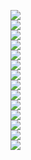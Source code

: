 <img src="IMG-20210104-WA0013.jpg"></img><br>
<img src="IMG-20210104-WA0014.jpg"></img><br>
<img src="IMG-20210106-WA0001.jpg"></img><br>
<img src="IMG-20210106-WA0021.jpg"></img><br>
<img src="IMG-20210107-WA0020.jpg"></img><br>
<img src="IMG-20210110-WA0002.jpg"></img><br>
<img src="IMG-20210110-WA0011.jpg"></img><br>
<img src="IMG-20210111-WA0008.jpg"></img><br>
<img src="IMG-20210112-WA0020.jpg"></img><br>
<img src="IMG-20210113-WA0024.jpg"></img><br>
<img src="IMG-20210115-WA0026.jpg"></img><br>
<img src="IMG-20210115-WA0026.jpg"></img><br>
<img src="IMG-20210115-WA0026.jpg"></img><br>
<img src="IMG-20210115-WA0026.jpg"></img><br>
